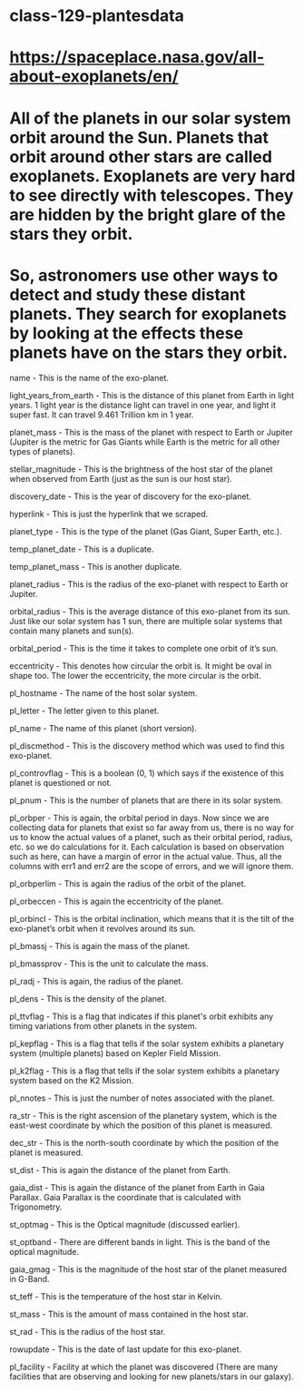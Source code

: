 # class-129-plantesdata
# https://spaceplace.nasa.gov/all-about-exoplanets/en/


# All of the planets in our solar system orbit around the Sun. Planets that orbit around other stars are called exoplanets. Exoplanets are very hard to see directly with telescopes. They are hidden by the bright glare of the stars they orbit.
# So, astronomers use other ways to detect and study these distant planets. They search for exoplanets by looking at the effects these planets have on the stars they orbit.
name - This is the name of the exo-planet.

light_years_from_earth - This is the distance of this planet from Earth in light years. 1
light year is the distance light can travel in one year, and light it super fast. It can travel
9.461 Trillion km in 1 year.


planet_mass - This is the mass of the planet with respect to Earth or Jupiter (Jupiter is
the metric for Gas Giants while Earth is the metric for all other types of planets).

stellar_magnitude - This is the brightness of the host star of the planet when observed
from Earth (just as the sun is our host star).

discovery_date - This is the year of discovery for the exo-planet.

hyperlink - This is just the hyperlink that we scraped.

planet_type - This is the type of the planet (Gas Giant, Super Earth, etc.).

temp_planet_date - This is a duplicate.

temp_planet_mass - This is another duplicate.

planet_radius - This is the radius of the exo-planet with respect to Earth or Jupiter.

orbital_radius - This is the average distance of this exo-planet from its sun. Just like our
solar system has 1 sun, there are multiple solar systems that contain many planets and
sun(s).

orbital_period - This is the time it takes to complete one orbit of it’s sun.

eccentricity - This denotes how circular the orbit is. It might be oval in shape too. The
lower the eccentricity, the more circular is the orbit.

pl_hostname - The name of the host solar system.

pl_letter - The letter given to this planet.

pl_name - The name of this planet (short version).

pl_discmethod - This is the discovery method which was used to find this exo-planet.

pl_controvflag - This is a boolean (0, 1) which says if the existence of this planet is
questioned or not.

pl_pnum - This is the number of planets that are there in its solar system.

pl_orbper - This is again, the orbital period in days.
Now since we are collecting data for planets that exist so far away from us, there is no
way for us to know the actual values of a planet, such as their orbital period, radius, etc.
so we do calculations for it. Each calculation is based on observation such as here, can
have a margin of error in the actual value. Thus, all the columns with err1 and err2 are
the scope of errors, and we will ignore them.

pl_orbperlim - This is again the radius of the orbit of the planet.

pl_orbeccen - This is again the eccentricity of the planet.

pl_orbincl - This is the orbital inclination, which means that it is the tilt of the exo-planet’s
orbit when it revolves around its sun.

pl_bmassj - This is again the mass of the planet.

pl_bmassprov - This is the unit to calculate the mass.

pl_radj - This is again, the radius of the planet.

pl_dens - This is the density of the planet.

pl_ttvflag - This is a flag that indicates if this planet's orbit exhibits any timing variations
from other planets in the system.

pl_kepflag - This is a flag that tells if the solar system exhibits a planetary system
(multiple planets) based on Kepler Field Mission.

pl_k2flag - This is a flag that tells if the solar system exhibits a planetary system based
on the K2 Mission.

pl_nnotes - This is just the number of notes associated with the planet.

ra_str - This is the right ascension of the planetary system, which is the east-west
coordinate by which the position of this planet is measured.

dec_str - This is the north-south coordinate by which the position of the planet is
measured.

st_dist - This is again the distance of the planet from Earth.

gaia_dist - This is again the distance of the planet from Earth in Gaia Parallax. Gaia
Parallax is the coordinate that is calculated with Trigonometry.

st_optmag - This is the Optical magnitude (discussed earlier).

st_optband - There are different bands in light. This is the band of the optical magnitude.

gaia_gmag - This is the magnitude of the host star of the planet measured in G-Band.

st_teff - This is the temperature of the host star in Kelvin.

st_mass - This is the amount of mass contained in the host star.

st_rad - This is the radius of the host star.

rowupdate - This is the date of last update for this exo-planet.

pl_facility - Facility at which the planet was discovered (There are many facilities that are
observing and looking for new planets/stars in our galaxy).












